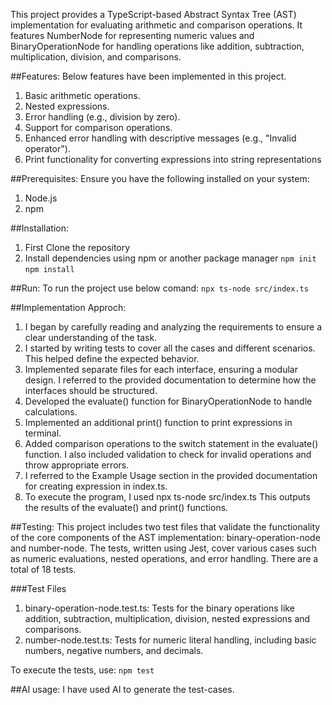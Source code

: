 This project provides a TypeScript-based Abstract Syntax Tree (AST) implementation for evaluating arithmetic and comparison operations. It features NumberNode for representing numeric values and BinaryOperationNode for handling operations like addition, subtraction, multiplication, division, and comparisons.

##Features:
Below features have been implemented in this project.

1. Basic arithmetic operations.
2. Nested expressions.
3. Error handling (e.g., division by zero).
4. Support for comparison operations.
5. Enhanced error handling with descriptive messages (e.g., "Invalid operator").
6. Print functionality for converting expressions into string representations

##Prerequisites:
Ensure you have the following installed on your system:

1. Node.js
2. npm

##Installation:

1. First Clone the repository
2. Install dependencies using npm or another package manager
   `npm init`
   `npm install`

##Run:
To run the project use below comand:
`npx ts-node src/index.ts`

##Implementation Approch:

1. I began by carefully reading and analyzing the requirements to ensure a clear understanding of the task.
2. I started by writing tests to cover all the cases and different scenarios. This helped define the expected behavior.
3. Implemented separate files for each interface, ensuring a modular design. I referred to the provided documentation to determine how the interfaces should be structured.
4. Developed the evaluate() function for BinaryOperationNode to handle calculations.
5. Implemented an additional print() function to print expressions in terminal. 
6. Added comparison operations to the switch statement in the evaluate() function. I also included validation to check for invalid operations and throw appropriate errors.
7. I referred to the Example Usage section in the provided documentation for creating expression in index.ts.
8. To execute the program, I used npx ts-node src/index.ts This outputs the results of the evaluate() and print() functions.

##Testing:
This project includes two test files that validate the functionality of the core components of the AST implementation: binary-operation-node and number-node. The tests, written using Jest, cover various cases such as numeric evaluations, nested operations, and error handling. There are a total of 18 tests.

###Test Files

1. binary-operation-node.test.ts: Tests for the binary operations like addition, subtraction, multiplication, division, nested expressions and comparisons.
2. number-node.test.ts: Tests for numeric literal handling, including basic numbers, negative numbers, and decimals.

To execute the tests, use: `npm test`

##AI usage:
I have used AI to generate the test-cases.
